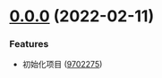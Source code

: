 # [0.0.0](https://github.com/xiaogang12131/vite-template/compare/9702275bbf5e76b439a9361c38b65a095bcde208...0.0.0) (2022-02-11)

### Features

- 初始化项目 ([9702275](https://github.com/xiaogang12131/vite-template/commit/9702275bbf5e76b439a9361c38b65a095bcde208))
